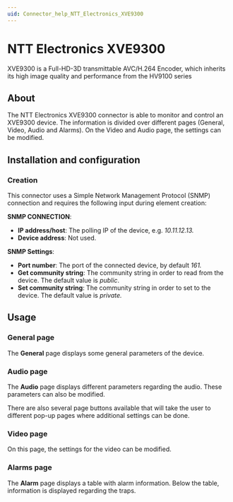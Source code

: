 ```yaml
---
uid: Connector_help_NTT_Electronics_XVE9300
---
```


# NTT Electronics XVE9300

XVE9300 is a Full-HD-3D transmittable AVC/H.264 Encoder, which inherits its high image quality and performance from the HV9100 series

## About

The NTT Electronics XVE9300 connector is able to monitor and control an XVE9300 device. The information is divided over different pages (General, Video, Audio and Alarms). On the Video and Audio page, the settings can be modified.

## Installation and configuration

### Creation

This connector uses a Simple Network Management Protocol (SNMP) connection and requires the following input during element creation:

**SNMP CONNECTION**:

- **IP address/host**: The polling IP of the device, e.g. *10.11.12.13.*
- **Device address**: Not used.

**SNMP Settings**:

- **Port number**: The port of the connected device, by default *161.*
- **Get community string**: The community string in order to read from the device. The default value is *public*.
- **Set community string**: The community string in order to set to the device. The default value is *private.*

## Usage

### General page

The **General** page displays some general parameters of the device.

### Audio page

The **Audio** page displays different parameters regarding the audio. These parameters can also be modified.

There are also several page buttons available that will take the user to different pop-up pages where additional settings can be done.

### Video page

On this page, the settings for the video can be modified.

### Alarms page

The **Alarm** page displays a table with alarm information. Below the table, information is displayed regarding the traps.
